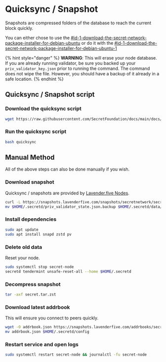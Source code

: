 # Quicksync / Snapshot

Snapshots are compressed folders of the database to reach the current block quickly.

You can either chose to use the [#id-1-download-the-secret-network-package-installer-for-debian-ubuntu](snapshot.md#id-1-download-the-secret-network-package-installer-for-debian-ubuntu "mention") or do it with the [#id-1-download-the-secret-network-package-installer-for-debian-ubuntu-1](snapshot.md#id-1-download-the-secret-network-package-installer-for-debian-ubuntu-1 "mention")

{% hint style="danger" %}
**WARNING**: This will erase your node database. If you are already running validator, be sure you backed up your `priv_validator_key.json` prior to running the command. The command does not wipe the file. However, you should have a backup of it already in a safe location.
{% endhint %}

## Quicksync / Snapshot script <a href="#id-1-download-the-secret-network-package-installer-for-debian-ubuntu" id="id-1-download-the-secret-network-package-installer-for-debian-ubuntu"></a>

### Download the quicksync script

```bash
wget https://raw.githubusercontent.com/SecretFoundation/docs/main/docs/node-guides/quicksync
```

### Run the quicksync script

```bash
bash quicksync
```

## Manual Method <a href="#id-1-download-the-secret-network-package-installer-for-debian-ubuntu" id="id-1-download-the-secret-network-package-installer-for-debian-ubuntu"></a>

All of the above steps can also be done manually if you wish.

### Download snapshot

Quicksync / snapshots are provided by [Lavender.five Nodes](https://www.lavenderfive.com/tools/secretnetwork/snapshot).

```bash
curl -L https://snapshots.lavenderfive.com/snapshots/secretnetwork/secretnetwork_18259769.tar.zst | tar -Ilz4 -xf - -C $HOME/.secretd
mv $HOME/.secretd/priv_validator_state.json.backup $HOME/.secretd/data/priv_validator_state.json
```

### Install dependencies

```bash
sudo apt update
sudo apt install snapd zstd pv
```

### Delete old data

Reset your node.

```bash
sudo systemctl stop secret-node
secretd tendermint unsafe-reset-all --home $HOME/.secretd
```

### Decompress snapshot

```bash
tar -axf secret.tar.zst
```

### Download latest addrbook

This will ensure you connect to peers quickly.

```bash
wget -O addrbook.json https://snapshots.lavenderfive.com/addrbooks/secretnetwork/addrbook.json
mv addrbook.json $HOME/.secretd/config
```

### Restart service and open logs

```bash
sudo systemctl restart secret-node && journalctl -fu secret-node
```
